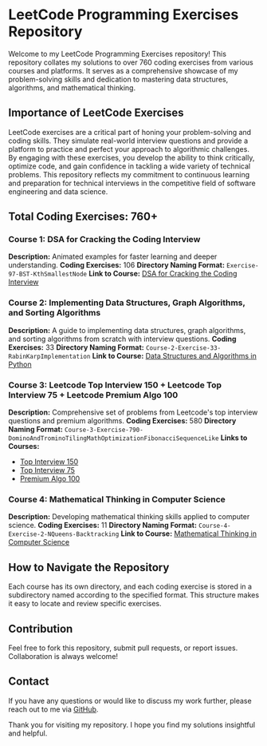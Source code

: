 # LeetCode Programming Exercises Repository

Welcome to my LeetCode Programming Exercises repository! This repository collates my solutions to over 760 coding exercises from various courses and platforms. It serves as a comprehensive showcase of my problem-solving skills and dedication to mastering data structures, algorithms, and mathematical thinking. 

## Importance of LeetCode Exercises

LeetCode exercises are a critical part of honing your problem-solving and coding skills. They simulate real-world interview questions and provide a platform to practice and perfect your approach to algorithmic challenges. By engaging with these exercises, you develop the ability to think critically, optimize code, and gain confidence in tackling a wide variety of technical problems. This repository reflects my commitment to continuous learning and preparation for technical interviews in the competitive field of software engineering and data science.

## Total Coding Exercises: 760+

### Course 1: DSA for Cracking the Coding Interview
**Description:** Animated examples for faster learning and deeper understanding.
**Coding Exercises:** 106
**Directory Naming Format:** `Exercise-97-BST-KthSmallestNode`
**Link to Course:** [DSA for Cracking the Coding Interview](https://www.udemy.com/course/data-structures-algorithms-python/)

### Course 2: Implementing Data Structures, Graph Algorithms, and Sorting Algorithms
**Description:** A guide to implementing data structures, graph algorithms, and sorting algorithms from scratch with interview questions.
**Coding Exercises:** 33
**Directory Naming Format:** `Course-2-Exercise-33-RabinKarpImplementation`
**Link to Course:** [Data Structures and Algorithms in Python](https://www.udemy.com/course/algorithms-and-data-structures-in-python/)

### Course 3: Leetcode Top Interview 150 + Leetcode Top Interview 75 + Leetcode Premium Algo 100
**Description:** Comprehensive set of problems from Leetcode's top interview questions and premium algorithms.
**Coding Exercises:** 580
**Directory Naming Format:** `Course-3-Exercise-790-DominoAndTrominoTilingMathOptimizationFibonacciSequenceLike`
**Links to Courses:**
- [Top Interview 150](https://leetcode.com/studyplan/top-interview-150/)
- [Top Interview 75](https://leetcode.com/studyplan/leetcode-75/)
- [Premium Algo 100](https://leetcode.com/studyplan/premium-algo-100/)

### Course 4: Mathematical Thinking in Computer Science
**Description:** Developing mathematical thinking skills applied to computer science.
**Coding Exercises:** 11
**Directory Naming Format:** `Course-4-Exercise-2-NQueens-Backtracking`
**Link to Course:** [Mathematical Thinking in Computer Science](https://www.coursera.org/learn/what-is-a-proof?specialization=discrete-mathematics)

## How to Navigate the Repository
Each course has its own directory, and each coding exercise is stored in a subdirectory named according to the specified format. This structure makes it easy to locate and review specific exercises.

## Contribution
Feel free to fork this repository, submit pull requests, or report issues. Collaboration is always welcome!

## Contact
If you have any questions or would like to discuss my work further, please reach out to me via [GitHub](https://github.com/rexcoleman).

Thank you for visiting my repository. I hope you find my solutions insightful and helpful.
